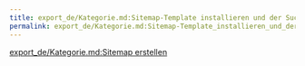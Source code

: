 ```yaml
---
title: export_de/Kategorie.md:Sitemap-Template installieren und der Suchmaschine bekannt machen
permalink: export_de/Kategorie.md:Sitemap-Template_installieren_und_der_Suchmaschine_bekannt_machen/
---
```


[export_de/Kategorie.md:Sitemap erstellen](export_de/Kategorie.md:Sitemap_erstellen )